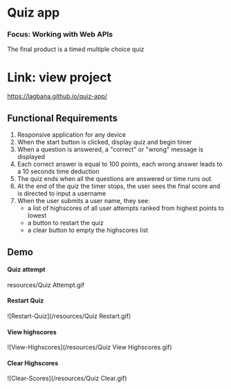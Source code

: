 # Quiz app 
### Focus: Working with Web APIs
The final product is a timed multiple choice quiz

# Link: view project
https://lagbana.github.io/quiz-app/


## Functional Requirements
1. Responsive application for any device
2. When the start button is clicked, display quiz and begin timer
3. When a question is answered, a "correct" or "wrong" message is displayed
4. Each correct answer is equal to 100 points, each wrong answer leads to a 10 seconds time deduction
5. The quiz ends when all the questions are answered or time runs out.
6. At the end of the quiz the timer stops, the user sees the final score and is directed to input a username
7. When the user submits a user name, they see:
    - a list of highscores of all user attempts ranked from highest points to lowest
    - a button to restart the quiz
    - a clear button to empty the highscores list

## Demo

#### Quiz attempt
resources/Quiz Attempt.gif

#### Restart Quiz
![Restart-Quiz](/resources/Quiz Restart.gif)

#### View highscores
![View-Highscores](/resources/Quiz View Highscores.gif)

#### Clear Highscores
![Clear-Scores](/resources/Quiz Clear.gif)
